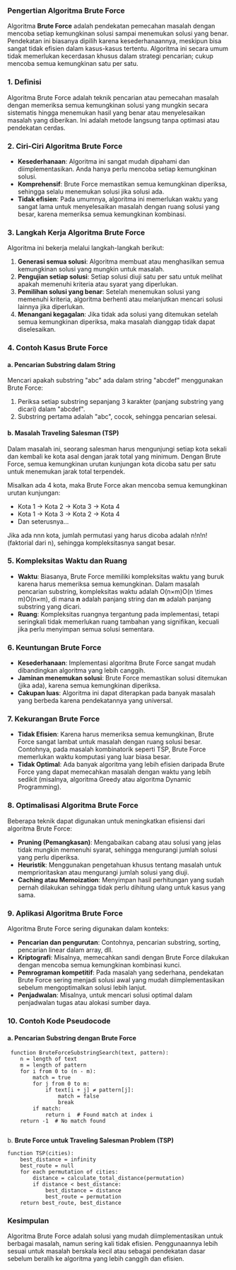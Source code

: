 
### Pengertian Algoritma Brute Force
Algoritma **Brute Force** adalah pendekatan pemecahan masalah dengan mencoba setiap kemungkinan solusi sampai menemukan solusi yang benar. Pendekatan ini biasanya dipilih karena kesederhanaannya, meskipun bisa sangat tidak efisien dalam kasus-kasus tertentu. Algoritma ini secara umum tidak memerlukan kecerdasan khusus dalam strategi pencarian; cukup mencoba semua kemungkinan satu per satu.

### 1. **Definisi**

Algoritma Brute Force adalah teknik pencarian atau pemecahan masalah dengan memeriksa semua kemungkinan solusi yang mungkin secara sistematis hingga menemukan hasil yang benar atau menyelesaikan masalah yang diberikan. Ini adalah metode langsung tanpa optimasi atau pendekatan cerdas.

### 2. **Ciri-Ciri Algoritma Brute Force**

-   **Kesederhanaan**: Algoritma ini sangat mudah dipahami dan diimplementasikan. Anda hanya perlu mencoba setiap kemungkinan solusi.
-   **Komprehensif**: Brute Force memastikan semua kemungkinan diperiksa, sehingga selalu menemukan solusi jika solusi ada.
-   **Tidak efisien**: Pada umumnya, algoritma ini memerlukan waktu yang sangat lama untuk menyelesaikan masalah dengan ruang solusi yang besar, karena memeriksa semua kemungkinan kombinasi.

### 3. **Langkah Kerja Algoritma Brute Force**

Algoritma ini bekerja melalui langkah-langkah berikut:

1.  **Generasi semua solusi**: Algoritma membuat atau menghasilkan semua kemungkinan solusi yang mungkin untuk masalah.
2.  **Pengujian setiap solusi**: Setiap solusi diuji satu per satu untuk melihat apakah memenuhi kriteria atau syarat yang diperlukan.
3.  **Pemilihan solusi yang benar**: Setelah menemukan solusi yang memenuhi kriteria, algoritma berhenti atau melanjutkan mencari solusi lainnya jika diperlukan.
4.  **Menangani kegagalan**: Jika tidak ada solusi yang ditemukan setelah semua kemungkinan diperiksa, maka masalah dianggap tidak dapat diselesaikan.

### 4. **Contoh Kasus Brute Force**

#### a. **Pencarian Substring dalam String**

Mencari apakah substring "abc" ada dalam string "abcdef" menggunakan Brute Force:

1.  Periksa setiap substring sepanjang 3 karakter (panjang substring yang dicari) dalam "abcdef".
2.  Substring pertama adalah "abc", cocok, sehingga pencarian selesai.

#### b. **Masalah Traveling Salesman (TSP)**

Dalam masalah ini, seorang salesman harus mengunjungi setiap kota sekali dan kembali ke kota asal dengan jarak total yang minimum. Dengan Brute Force, semua kemungkinan urutan kunjungan kota dicoba satu per satu untuk menemukan jarak total terpendek.

Misalkan ada 4 kota, maka Brute Force akan mencoba semua kemungkinan urutan kunjungan:

-   Kota 1 -> Kota 2 -> Kota 3 -> Kota 4
-   Kota 1 -> Kota 3 -> Kota 2 -> Kota 4
-   Dan seterusnya...

Jika ada nnn kota, jumlah permutasi yang harus dicoba adalah n!n!n! (faktorial dari n), sehingga kompleksitasnya sangat besar.

### 5. **Kompleksitas Waktu dan Ruang**

-   **Waktu**: Biasanya, Brute Force memiliki kompleksitas waktu yang buruk karena harus memeriksa semua kemungkinan. Dalam masalah pencarian substring, kompleksitas waktu adalah O(n×m)O(n \times m)O(n×m), di mana **n** adalah panjang string dan **m** adalah panjang substring yang dicari.
-   **Ruang**: Kompleksitas ruangnya tergantung pada implementasi, tetapi seringkali tidak memerlukan ruang tambahan yang signifikan, kecuali jika perlu menyimpan semua solusi sementara.

### 6. **Keuntungan Brute Force**

-   **Kesederhanaan**: Implementasi algoritma Brute Force sangat mudah dibandingkan algoritma yang lebih canggih.
-   **Jaminan menemukan solusi**: Brute Force memastikan solusi ditemukan (jika ada), karena semua kemungkinan diperiksa.
-   **Cakupan luas**: Algoritma ini dapat diterapkan pada banyak masalah yang berbeda karena pendekatannya yang universal.

### 7. **Kekurangan Brute Force**

-   **Tidak Efisien**: Karena harus memeriksa semua kemungkinan, Brute Force sangat lambat untuk masalah dengan ruang solusi besar. Contohnya, pada masalah kombinatorik seperti TSP, Brute Force memerlukan waktu komputasi yang luar biasa besar.
-   **Tidak Optimal**: Ada banyak algoritma yang lebih efisien daripada Brute Force yang dapat memecahkan masalah dengan waktu yang lebih sedikit (misalnya, algoritma Greedy atau algoritma Dynamic Programming).

### 8. **Optimalisasi Algoritma Brute Force**

Beberapa teknik dapat digunakan untuk meningkatkan efisiensi dari algoritma Brute Force:

-   **Pruning (Pemangkasan)**: Mengabaikan cabang atau solusi yang jelas tidak mungkin memenuhi syarat, sehingga mengurangi jumlah solusi yang perlu diperiksa.
-   **Heuristik**: Menggunakan pengetahuan khusus tentang masalah untuk memprioritaskan atau mengurangi jumlah solusi yang diuji.
-   **Caching atau Memoization**: Menyimpan hasil perhitungan yang sudah pernah dilakukan sehingga tidak perlu dihitung ulang untuk kasus yang sama.

### 9. **Aplikasi Algoritma Brute Force**

Algoritma Brute Force sering digunakan dalam konteks:

-   **Pencarian dan pengurutan**: Contohnya, pencarian substring, sorting, pencarian linear dalam array, dll.
-   **Kriptografi**: Misalnya, memecahkan sandi dengan Brute Force dilakukan dengan mencoba semua kemungkinan kombinasi kunci.
-   **Pemrograman kompetitif**: Pada masalah yang sederhana, pendekatan Brute Force sering menjadi solusi awal yang mudah diimplementasikan sebelum mengoptimalkan solusi lebih lanjut.
-   **Penjadwalan**: Misalnya, untuk mencari solusi optimal dalam penjadwalan tugas atau alokasi sumber daya.

### 10. **Contoh Kode Pseudocode**

#### a. **Pencarian Substring dengan Brute Force**
```
 function BruteForceSubstringSearch(text, pattern):
    n = length of text
    m = length of pattern
    for i from 0 to (n - m):
        match = true
        for j from 0 to m:
            if text[i + j] ≠ pattern[j]:
                match = false
                break
        if match:
            return i  # Found match at index i
    return -1  # No match found
   

  ```
b. **Brute Force untuk Traveling Salesman Problem (TSP)**
```
function TSP(cities):
    best_distance = infinity
    best_route = null
    for each permutation of cities:
        distance = calculate_total_distance(permutation)
        if distance < best_distance:
            best_distance = distance
            best_route = permutation
    return best_route, best_distance

```

### Kesimpulan

Algoritma Brute Force adalah solusi yang mudah diimplementasikan untuk berbagai masalah, namun sering kali tidak efisien. Penggunaannya lebih sesuai untuk masalah berskala kecil atau sebagai pendekatan dasar sebelum beralih ke algoritma yang lebih canggih dan efisien.